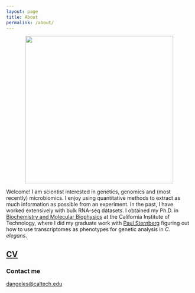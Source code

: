 ```yaml
---
layout: page
title: About
permalink: /about/
---
```


<center>
<img id="photo of David" src="https://dangeles.github.io/images/david.jpg" width="400">
</center>

Welcome! I am scientist interested in genetics, genomics and (most recently)
microbiomics. I enjoy using quantitative methods to extract as much information
as possible from an experiment. In the past, I have worked extensively with
bulk RNA-seq datasets. I obtained my Ph.D. in [Biochemistry and Molecular Biophysics](http://www.cce.caltech.edu/content/biochemistry-and-molecular-biophysics)
at the California Institute of Technology, where I did my graduate work with
[Paul Sternberg](http://wormlab.caltech.edu/LabMembers/Paul) figuring out how to
use transcriptomes as phenotypes for genetic analysis in *C. elegans*.

## [CV](https://dangeles.github.io/cv.pdf)

### Contact me

[dangeles@caltech.edu](mailto:dangeles@caltech.edu)
